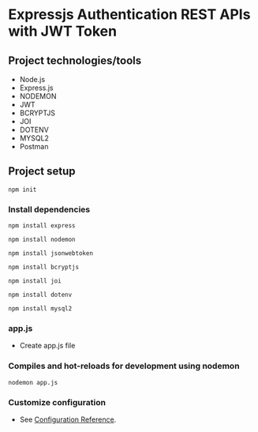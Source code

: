 # Expressjs Authentication REST APIs with JWT Token

## Project technologies/tools
- Node.js
- Express.js
- NODEMON
- JWT
- BCRYPTJS
- JOI
- DOTENV
- MYSQL2
- Postman

## Project setup
```
npm init
```

### Install dependencies
    
```
npm install express
```

```
npm install nodemon
```

```
npm install jsonwebtoken
```

```
npm install bcryptjs
```

```
npm install joi
```

```
npm install dotenv
```

```
npm install mysql2
```

### app.js
- Create app.js file

### Compiles and hot-reloads for development using nodemon

```
nodemon app.js
```

### Customize configuration
- See [Configuration Reference](https://expressjs.com/).
